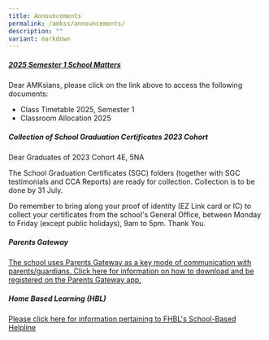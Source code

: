 ```yaml
---
title: Announcements
permalink: /amkss/announcements/
description: ""
variant: markdown
---
```

##### **[2025 Semester 1 School Matters](/amksian-experience/2025-semester-1-school-matters/)**
Dear AMKsians, please click on the link above to access the following documents:
*  Class Timetable 2025, Semester 1
*  Classroom Allocation 2025


##### **Collection of School Graduation Certificates 2023 Cohort** 

Dear Graduates of 2023 Cohort 4E, 5NA 

The School Graduation Certificates (SGC) folders (together with SGC testimonials and CCA Reports) are ready for collection. Collection is to be done by 31 July.

Do remember to bring along your proof of identity (EZ Link card or IC) to collect your certificates from the school's General Office, between Monday to Friday (except public holidays), 9am to 5pm. Thank You.

##### **Parents Gateway**  

[The school uses Parents Gateway as a key mode of communication with parents/guardians. Click here for information on how to download and be registered on the Parents Gateway app.](/files/PG%20Step%20by%20Step%20Guide.pdf)


##### **Home Based Learning (HBL)**

[Please click here for information pertaining to FHBL's School-Based Helpline](/files/Ang%20Mo%20Kio%20Secondary%20School%20-%20HBL.pdf)